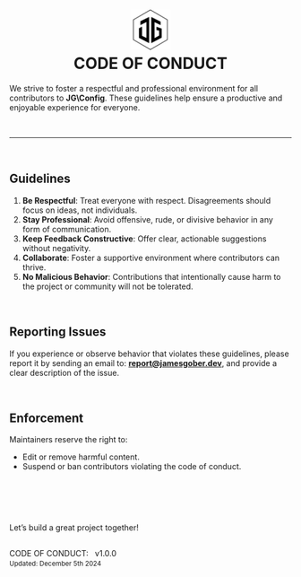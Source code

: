 <h1 align="center">
    <picture picture>
        <source media="(prefers-color-scheme: dark)" srcset="./../docs/media/jamesgober-logo-dark.png">
        <img width="72" height="72" alt="Official brand mark and logo of James Gober. Image shows JG stylish initials encased in a hexagon outline." src=".././docs/media/jamesgober-logo.png">
    </picture>
    <br>
    <b>CODE OF CONDUCT</b>
</h1>

We strive to foster a respectful and professional environment for all contributors to **JG\Config**. These guidelines help ensure a productive and enjoyable experience for everyone.

&nbsp;

---

&nbsp;

## **Guidelines**
1. **Be Respectful**:
   Treat everyone with respect. Disagreements should focus on ideas, not individuals.
2. **Stay Professional**:
   Avoid offensive, rude, or divisive behavior in any form of communication.
3. **Keep Feedback Constructive**:
   Offer clear, actionable suggestions without negativity.
4. **Collaborate**:
   Foster a supportive environment where contributors can thrive.
5. **No Malicious Behavior**:
   Contributions that intentionally cause harm to the project or community will not be tolerated.

&nbsp;

## **Reporting Issues**
If you experience or observe behavior that violates these guidelines, please report it by sending an email to: **[report@jamesgober.dev](mailto:report@jamesgober.dev?subject=Issue%20Report&body=Please%20describe%20the%20issue%20in%20detail.)**,  and provide a clear description of the issue.


&nbsp;

## **Enforcement**
Maintainers reserve the right to:
- Edit or remove harmful content.
- Suspend or ban contributors violating the code of conduct.

##


&nbsp;

&nbsp;



Let’s build a great project together!
##

<p>
    CODE OF CONDUCT: &nbsp; v1.0.0
    <br>
    <small>Updated: December 5th 2024</small>
</p>
